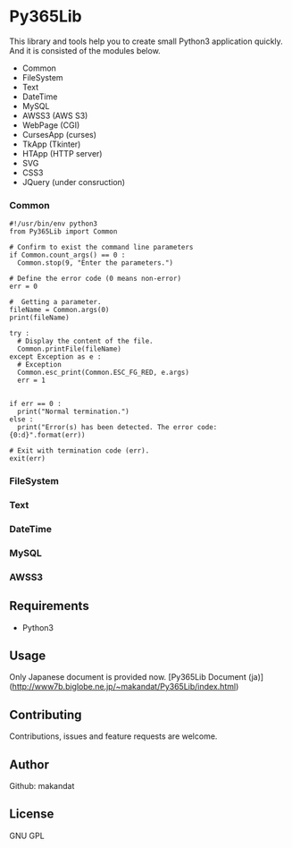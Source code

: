# Py365Lib
This library and tools help you to create small Python3 application quickly.
And it is consisted of the modules below.

- Common
- FileSystem
- Text
- DateTime
- MySQL
- AWSS3 (AWS S3)
- WebPage (CGI)
- CursesApp (curses)
- TkApp (Tkinter)
- HTApp (HTTP server)
- SVG
- CSS3
- JQuery (under consruction)

### Common
	#!/usr/bin/env python3
	from Py365Lib import Common
	
	# Confirm to exist the command line parameters
	if Common.count_args() == 0 :
	  Common.stop(9, "Enter the parameters.")
	
	# Define the error code (0 means non-error)
	err = 0
	
	#  Getting a parameter.
	fileName = Common.args(0)
	print(fileName)
	
	try :
	  # Display the content of the file.
	  Common.printFile(fileName) 
	except Exception as e :
	  # Exception
	  Common.esc_print(Common.ESC_FG_RED, e.args)
	  err = 1
	
	
	if err == 0 :
	  print("Normal termination.")
	else :
	  print("Error(s) has been detected. The error code: {0:d}".format(err))
	
	# Exit with termination code (err).
	exit(err)


### FileSystem

### Text

### DateTime

### MySQL

### AWSS3





## Requirements
- Python3

## Usage
Only Japanese document is provided now.
[Py365Lib Document (ja)] (http://www7b.biglobe.ne.jp/~makandat/Py365Lib/index.html)


## Contributing
Contributions, issues and feature requests are welcome.

## Author
Github: makandat

## License
GNU GPL

